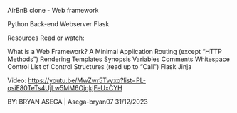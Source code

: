 AirBnB clone - Web framework

Python
Back-end
Webserver
Flask

Resources
Read or watch:

What is a Web Framework?
A Minimal Application
Routing (except “HTTP Methods”)
Rendering Templates
Synopsis
Variables
Comments
Whitespace Control
List of Control Structures (read up to “Call”)
Flask
Jinja

Video: https://youtu.be/MwZwr5Tvyxo?list=PL-osiE80TeTs4UjLw5MM6OjgkjFeUxCYH

BY: BRYAN ASEGA | Asega-bryan07
31/12/2023
